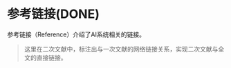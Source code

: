 <!--Copyright © ZOMI 适用于[License](https://github.com/chenzomi12/DeepLearningSystem)版权许可-->

# 参考链接(DONE)

参考链接（Reference）介绍了AI系统相关的链接。

> 这里在二次文献中，标注出与一次文献的网络链接关系，实现二次文献与全文的直接链接。